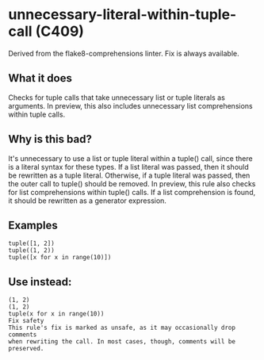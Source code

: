 # unnecessary-literal-within-tuple-call (C409)
Derived from the flake8-comprehensions linter.
Fix is always available.
## What it does
Checks for tuple calls that take unnecessary list or tuple literals as
arguments. In preview, this also includes unnecessary list comprehensions
within tuple calls.
## Why is this bad?
It's unnecessary to use a list or tuple literal within a tuple() call,
since there is a literal syntax for these types.
If a list literal was passed, then it should be rewritten as a tuple
literal. Otherwise, if a tuple literal was passed, then the outer call
to tuple() should be removed.
In preview, this rule also checks for list comprehensions within tuple()
calls. If a list comprehension is found, it should be rewritten as a
generator expression.
## Examples
```
tuple([1, 2])
tuple((1, 2))
tuple([x for x in range(10)])
```
## Use instead:
```
(1, 2)
(1, 2)
tuple(x for x in range(10))
Fix safety
This rule's fix is marked as unsafe, as it may occasionally drop comments
when rewriting the call. In most cases, though, comments will be preserved.
```
